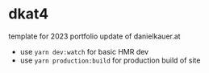 # dkat4

template for 2023 portfolio update of danielkauer.at

- use `yarn dev:watch` for basic HMR dev
- use `yarn production:build` for production build of site